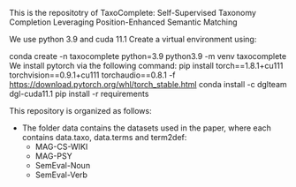 This is the repositotry of TaxoComplete: Self-Supervised Taxonomy Completion Leveraging Position-Enhanced Semantic Matching

We use python 3.9 and cuda 11.1
Create a virtual environment using:

conda create -n taxocomplete python=3.9
python3.9 -m venv taxocomplete
We install pytorch via the following command:
pip install torch==1.8.1+cu111 torchvision==0.9.1+cu111 torchaudio==0.8.1 -f https://download.pytorch.org/whl/torch_stable.html
conda install -c dglteam dgl-cuda11.1
pip install -r requirements

This repository is organized as follows:
- The folder data contains the datasets used in the paper, where each contains data.taxo, data.terms and term2def:
    - MAG-CS-WIKI
    - MAG-PSY
    - SemEval-Noun
    - SemEval-Verb

